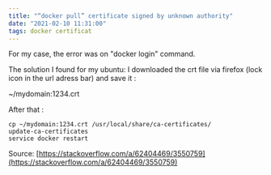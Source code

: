 ```yaml
---
title: "“docker pull” certificate signed by unknown authority"
date: "2021-02-10 11:31:00"
tags: docker certificat
---
```


For my case, the error was on "docker login" command.  

The solution I found for my ubuntu:  I downloaded the crt file via firefox (lock icon in the url adress bar) and save it : 

~/mydomain:1234.crt  

After that : 

```text  
cp ~/mydomain:1234.crt /usr/local/share/ca-certificates/
update-ca-certificates
service docker restart
```

Source: [https://stackoverflow.com/a/62404469/3550759](https://stackoverflow.com/a/62404469/3550759)
